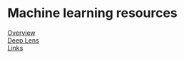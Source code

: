 # Machine learning resources

[Overview](overview.md)  
[Deep Lens](deeplens.md)  
[Links](links.md)  
